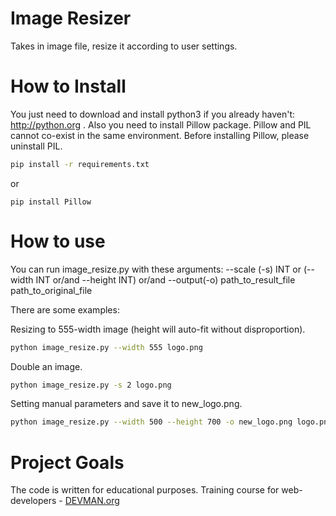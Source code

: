 # Image Resizer

Takes in image file, resize it according to user settings.

# How to Install

You just need to download and install python3 if you already haven't: http://python.org .
Also you need to install Pillow package. Pillow and PIL cannot co-exist in the same environment. Before installing Pillow, please uninstall PIL.

```bash
pip install -r requirements.txt
```
or
```
pip install Pillow
```

# How to use

You can run image_resize.py with these arguments:
--scale (-s) INT or (--width INT or/and --height INT) or/and --output(-o) path_to_result_file path_to_original_file

There are some examples:

Resizing to 555-width image (height will auto-fit without disproportion).
```bash
python image_resize.py --width 555 logo.png
```

Double an image.
```bash
python image_resize.py -s 2 logo.png
```

Setting manual parameters and save it to new_logo.png.
```bash
python image_resize.py --width 500 --height 700 -o new_logo.png logo.png
```

# Project Goals

The code is written for educational purposes. Training course for web-developers - [DEVMAN.org](https://devman.org)
